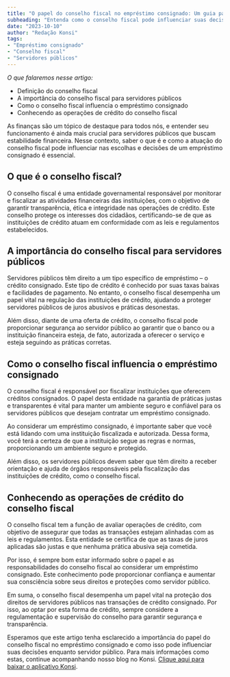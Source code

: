```yaml
---
title: "O papel do conselho fiscal no empréstimo consignado: Um guia para servidores públicos"
subheading: "Entenda como o conselho fiscal pode influenciar suas decisões e escolhas em um empréstimo consignado."
date: "2023-10-10"
author: "Redação Konsi"
tags:
- "Empréstimo consignado"
- "Conselho fiscal"
- "Servidores públicos"
---
```


_O que falaremos nesse artigo:_ 
* Definição do conselho fiscal
* A importância do conselho fiscal para servidores públicos 
* Como o conselho fiscal influencia o empréstimo consignado 
* Conhecendo as operações de crédito do conselho fiscal

As finanças são um tópico de destaque para todos nós, e entender seu funcionamento é ainda mais crucial para servidores públicos que buscam estabilidade financeira. Nesse contexto, saber o que é e como a atuação do conselho fiscal pode influenciar nas escolhas e decisões de um empréstimo consignado é essencial. 

## O que é o conselho fiscal?

O conselho fiscal é uma entidade governamental responsável por monitorar e fiscalizar as atividades financeiras das instituições, com o objetivo de garantir transparência, ética e integridade nas operações de crédito. Este conselho protege os interesses dos cidadãos, certificando-se de que as instituições de crédito atuam em conformidade com as leis e regulamentos estabelecidos.

## A importância do conselho fiscal para servidores públicos

Servidores públicos têm direito a um tipo específico de empréstimo – o crédito consignado. Este tipo de crédito é conhecido por suas taxas baixas e facilidades de pagamento. No entanto, o conselho fiscal desempenha um papel vital na regulação das instituições de crédito, ajudando a proteger servidores públicos de juros abusivos e práticas desonestas.

Além disso, diante de uma oferta de crédito, o conselho fiscal pode proporcionar segurança ao servidor público ao garantir que o banco ou a instituição financeira esteja, de fato, autorizada a oferecer o serviço e esteja seguindo as práticas corretas.

## Como o conselho fiscal influencia o empréstimo consignado

O conselho fiscal é responsável por fiscalizar instituições que oferecem créditos consignados. O papel desta entidade na garantia de práticas justas e transparentes é vital para manter um ambiente seguro e confiável para os servidores públicos que desejam contratar um empréstimo consignado. 

Ao considerar um empréstimo consignado, é importante saber que você está lidando com uma instituição fiscalizada e autorizada. Dessa forma, você terá a certeza de que a instituição segue as regras e normas, proporcionando um ambiente seguro e protegido.

Além disso, os servidores públicos devem saber que têm direito a receber orientação e ajuda de órgãos responsáveis pela fiscalização das instituições de crédito, como o conselho fiscal. 

## Conhecendo as operações de crédito do conselho fiscal

O conselho fiscal tem a função de avaliar operações de crédito, com objetivo de assegurar que todas as transações estejam alinhadas com as leis e regulamentos. Esta entidade se certifica de que as taxas de juros aplicadas são justas e que nenhuma prática abusiva seja cometida.

Por isso, é sempre bom estar informado sobre o papel e as responsabilidades do conselho fiscal ao considerar um empréstimo consignado. Este conhecimento pode proporcionar confiança e aumentar sua consciência sobre seus direitos e proteções como servidor público.

Em suma, o conselho fiscal desempenha um papel vital na proteção dos direitos de servidores públicos nas transações de crédito consignado. Por isso, ao optar por esta forma de crédito, sempre considere a regulamentação e supervisão do conselho para garantir segurança e transparência.

Esperamos que este artigo tenha esclarecido a importância do papel do conselho fiscal no empréstimo consignado e como isso pode influenciar suas decisões enquanto servidor público. Para mais informações como estas, continue acompanhando nosso blog no Konsi. [Clique aqui para baixar o aplicativo Konsi](https://www.konsi.com.br/app).